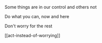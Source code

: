 ---
---


Some things are in our control and others not

Do what you can, now and here 

Don't worry for the rest 


[[act-instead-of-worrying]]
